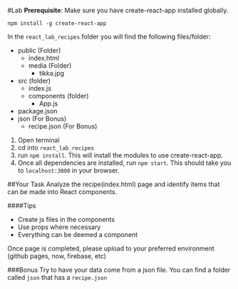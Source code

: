 #Lab
**Prerequisite**: Make sure you have create-react-app installed globally.

`npm install -g create-react-app`

In the `react_lab_recipes` folder you will find the following files/folder:

- public (Folder)
	- index.html
	- media (Folder)
		- tikka.jpg	
-	src (folder)
	- index.js
	- components (folder)
		- App.js 
- package.json
- json (For Bonus)
	- recipe.json (For Bonus)

1. Open terminal
2. cd into `react_lab_recipes`
3. run `npm install`. This will install the modules to use create-react-app.
4. Once all dependencies are installed, run `npm start`. This should take you to `localhost:3000` in your browser.

##Your Task
Analyze the recipe(index.html) page and identify items that can be made into React components.

####Tips
- Create js files in the components
- Use props where necessary
- Everything can be deemed a component

Once page is completed, please upload to your preferred environment (github pages, now, firebase, etc)


###Bonus
Try to have your data come from a json file. You can find a folder called `json` that has a `recipe.json`


